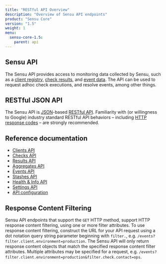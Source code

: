 ```yaml
---
title: "RESTful API Overview"
description: "Overview of Sensu API endpoints"
product: "Sensu Core"
version: "1.5"
weight: 1
menu:
  sensu-core-1.5:
    parent: api
---
```

## Sensu API

The Sensu API provides access to monitoring data collected by Sensu, such as
a [client registry][1], [check results][2], and [event data][3]. The API can be
used to request adhoc check executions, and resolve events, among other things.

## RESTful JSON API

The Sensu API is [JSON][4]-based [RESTful API][5]. Familiarity with (or
willingness to Google) industry standard RESTful API behaviors &ndash; including
[HTTP response codes][6] &ndash; are strongly recommended.

## Reference documentation

- [Clients API](../clients)
- [Checks API](../checks)
- [Results API](../results)
- [Aggregates API](../aggregates)
- [Events API](../events)
- [Stashes API](../stashes)
- [Health & Info API](../health-and-info)
- [Settings API](../settings)
- [API configuration](../configuration)

## Response Content Filtering

Sensu API endpoints that support the `GET` HTTP method, support HTTP
response content filtering, using one or more filter attributes. To
use response content filtering, construct the URL for your API request
using a dot notation query string parameter beginning with `filter.`,
e.g. `/events?filter.client.environment=production`. The Sensu API will
only return response content objects that match the specified response
content filter attributes. Multiple attributes may be specified for a
request, e.g.
`/events?filter.client.environment=production&filter.check.contact=ops`.

[1]:  ../../reference/clients#registration-and-registry
[2]:  ../../reference/checks#check-results
[3]:  ../../reference/events#event-data
[4]:  http://www.json.org/
[5]:  https://en.wikipedia.org/wiki/Representational_state_transfer
[6]:  https://en.wikipedia.org/wiki/List_of_HTTP_status_codes

